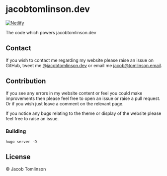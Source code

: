# jacobtomlinson.dev 

[![Netlify](https://img.shields.io/netlify/523dc931-d960-4932-a028-593bf87be0f0)](https://app.netlify.com/sites/jacobtomlinson/overview)

The code which powers jacobtomlinson.dev

## Contact
If you wish to contact me regarding my website please raise an issue on GitHub,
tweet me [@jacobtomlinson.dev](https://bsky.app/profile/jacobtomlinson.dev) or email me
[jacob@tomlinson.email](mailto:jacob@tomlinson.email).

## Contribution
If you see any errors in my website content or feel you could make improvements then please
feel free to open an issue or raise a pull request. Or if you wish just leave a comment
on the relevant page.

If you notice any bugs relating to the theme or display of the website please feel free to raise an issue.

### Building

```
hugo server -D
```

## License

© Jacob Tomlinson
